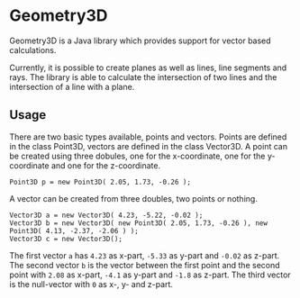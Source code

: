# Geometry3D #

Geometry3D is a Java library which provides support for vector based calculations.

Currently, it is possible to create planes as well as lines, line segments and rays. The library is able to calculate the intersection of two lines and the intersection of a line with a plane.

## Usage ##
There are two basic types available, points and vectors. Points are defined in the class Point3D, vectors are defined in the class Vector3D. A point can be created using three dobules, one for the x-coordinate, one for the y-coordinate and one for the z-coordinate.

    Point3D p = new Point3D( 2.05, 1.73, -0.26 );

A vector can be created from three doubles, two points or nothing.

	Vector3D a = new Vector3D( 4.23, -5.22, -0.02 );
	Vector3D b = new Vector3D( new Point3D( 2.05, 1.73, -0.26 ), new Point3D( 4.13, -2.37, -2.06 ) );
	Vector3D c = new Vector3D();

The first vector `a` has `4.23` as x-part, `-5.33` as y-part and `-0.02` as z-part. The second vector `b` is the vector between the first point and the second point with `2.08` as x-part, `-4.1` as y-part and `-1.8` as z-part. The third vector is the null-vector with `0` as x-, y- and z-part.
